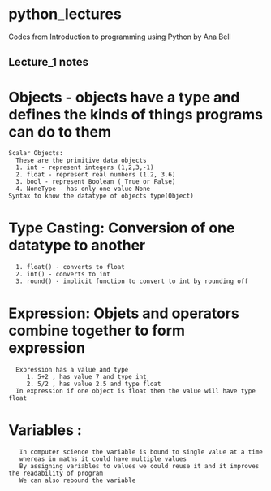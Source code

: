 # python_lectures
 Codes from Introduction to programming using Python by Ana Bell

## Lecture_1 notes
   # Objects - objects have a type and defines the kinds of things programs can do to them
    Scalar Objects:
      These are the primitive data objects
      1. int - represent integers (1,2,3,-1)
      2. float - represent real numbers (1.2, 3.6)
      3. bool - represent Boolean ( True or False)
      4. NoneType - has only one value None
    Syntax to know the datatype of objects type(Object)
   # Type Casting: Conversion of one datatype to another
      1. float() - converts to float
      2. int() - converts to int
      3. round() - implicit function to convert to int by rounding off
   # Expression: Objets and operators combine together to form expression
      Expression has a value and type 
         1. 5+2 , has value 7 and type int
         2. 5/2 , has value 2.5 and type float
      In expression if one object is float then the value will have type float
   # Variables :
       In computer science the variable is bound to single value at a time 
       whereas in maths it could have multiple values
       By assigning variables to values we could reuse it and it improves the readability of program
       We can also rebound the variable
 